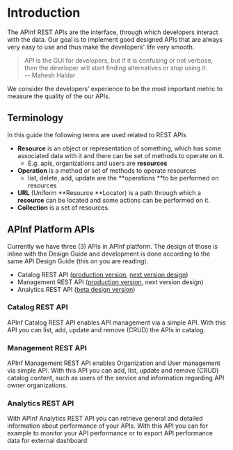 # Introduction

The APInf REST APIs are the interface, through which developers interact with the data. Our goal is to implement good designed APIs that are always very easy to use and thus make the developers' life very smooth.

> API is the GUI for developers, but if it is confusing or not verbose, then the developer will start finding alternatives or stop using it.  
> -- Mahesh Haldar

We consider the developers’ experience to be the most important metric to measure the quality of the our APIs.

## Terminology

In this guide the following terms are used related to REST APIs

* **Resource** is an object or representation of something, which has some associated data with it and there can be set of methods to operate on it.
  * E.g. apis, organizations and users are **resources**
* **Operation** is a method or set of methods to operate resources
  * list, delete, add, update are the **operations **to be performed on resources
* **URL** \(Uniform **Resource **Locator\) is a path through which a **resource** can be located and some actions can be performed on it.
* **Collection** is a set of resources.


## APInf Platform APIs

Currently we have three (3) APIs in APInf platform. The design of those is inline with the Design Guide and development is done according to the same API Design Guide (this on you are reading). 

* Catalog REST API ([production version](https://apinf.io/apis/apinf-catalog-rest-api-1), [next version design](https://apinf.io/apis/apinf-catalog-rest-api-design))
* Management REST API ([production version](https://apinf.io/apis/apinf-management-rest-api), next version design)
* Analytics REST API ([beta design version](https://apinf.io/apis/apinf-analytics-api))

### Catalog REST API

APInf Catalog REST API enables API management via a simple API. With this API you can list, add, update and remove (CRUD) the APIs in catalog. 

### Management REST API

APInf Management REST API enables Organization and User management via simple API. With this API you can add, list, update and remove (CRUD) catalog content, such as users of the service and information regarding API owner organizations. 

### Analytics REST API

With APInf Analytics REST API you can retrieve general and detailed information about performance of your APIs. With this API you can for example to monitor your API performance or to export API performance data for external dashboard.
